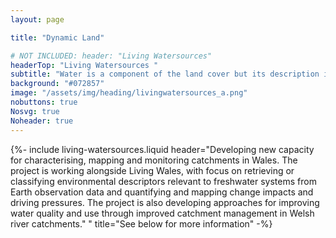 ```yaml
---
layout: page

title: "Dynamic Land"

# NOT INCLUDED: header: "Living Watersources"
headerTop: "Living Watersources "
subtitle: "Water is a component of the land cover but its description is more complex because of its dynamic nature and differing properties of the surface, volume and substate. " 
background: "#072857"
image: "/assets/img/heading/livingwatersources_a.png"
nobuttons: true
Nosvg: true
Noheader: true
---
```


{%-
include living-watersources.liquid
header="Developing new capacity for characterising, mapping and monitoring catchments in Wales. The project is working alongside Living Wales, with focus on retrieving or classifying environmental descriptors relevant to freshwater systems from Earth observation data and quantifying and mapping change impacts and driving pressures.  The project is also developing approaches for improving water quality and use through improved catchment management in Welsh river catchments."
 "
title="See below for more information"
-%}
